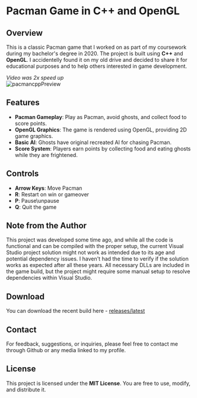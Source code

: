 # Pacman Game in C++ and OpenGL

## Overview
This is a classic Pacman game that I worked on as part of my coursework during my bachelor's degree in 2020. The project is built using **C++** and **OpenGL**. I accidentelly found it on my old drive and decided to share it for educational purposes and to help others interested in game development.

*Video was 2x speed up* </br>
![pacmancppPreview](https://github.com/user-attachments/assets/8846fb90-05a1-44fa-841f-4802b336f65e)

## Features
- **Pacman Gameplay**: Play as Pacman, avoid ghosts, and collect food to score points.
- **OpenGL Graphics**: The game is rendered using OpenGL, providing 2D game graphics.
- **Basic AI**: Ghosts have original recreated AI for chasing Pacman.
- **Score System**: Players earn points by collecting food and eating ghosts while they are frightened.

## Controls
- **Arrow Keys**: Move Pacman
- **R**: Restart on win or gameover
- **P**: Pause\unpause
- **Q**: Quit the game

## Note from the Author
This project was developed some time ago, and while all the code is functional and can be compiled with the proper setup, the current Visual Studio project solution might not work as intended due to its age and potential dependency issues. I haven't had the time to verify if the solution works as expected after all these years. All necessary DLLs are included in the game build, but the project might require some manual setup to resolve dependencies within Visual Studio.

## Download
You can download the recent build here - [releases/latest](https://github.com/PlayinPistols2d/PacmanCppOpenGL/releases/latest)

## Contact
For feedback, suggestions, or inquiries, please feel free to contact me through Github or any media linked to my profile.

## License
This project is licensed under the **MIT License**. You are free to use, modify, and distribute it.
